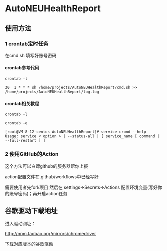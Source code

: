 # AutoNEUHealthReport

## 使用方法

### 1 crontab定时任务

在cmd.sh 填写好账号密码

#### crontab参考代码

```
crontab -l

30  1 * * * sh /home/projects/AutoNEUHealthReport/cmd.sh >> /home/projects/AutoNEUHealthReport/log.log
```

#### crontab相关教程
`crontab -l `

`crontab -e`

```
[root@VM-8-12-centos AutoNEUHealthReport]# service crond --help
Usage: service < option > | --status-all | [ service_name [ command | --full-restart ] ]
```
### 2 使用GitHub的Action

这个方法可以白嫖github的服务器帮你上报

action配置文件在.github/workflows中已经写好

需要使用者先fork项目 然后在 settings->Secrets->Actions 配置环境变量(写好你的账号密码)；再开启action任务

## 谷歌驱动下载地址

进入驱动网址：

http://npm.taobao.org/mirrors/chromedriver

下载对应版本的谷歌驱动